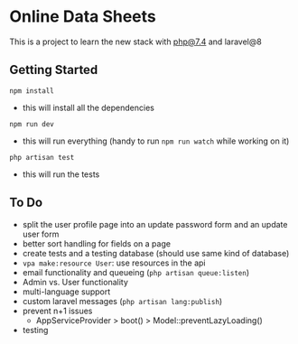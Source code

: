 # Online Data Sheets

This is a project to learn the new stack with php@7.4 and laravel@8

## Getting Started

`npm install`

- this will install all the dependencies

`npm run dev`

- this will run everything (handy to run `npm run watch` while working on it)

`php artisan test`

- this will run the tests

## To Do

- split the user profile page into an update password form and an update user form
- better sort handling for fields on a page
- create tests and a testing database (should use same kind of database)
- `vpa make:resource User`: use resources in the api
- email functionality and queueing (`php artisan queue:listen`)
- Admin vs. User functionality
- multi-language support
- custom laravel messages (`php artisan lang:publish`)
- prevent n+1 issues
  - AppServiceProvider > boot() > Model::preventLazyLoading()
- testing

